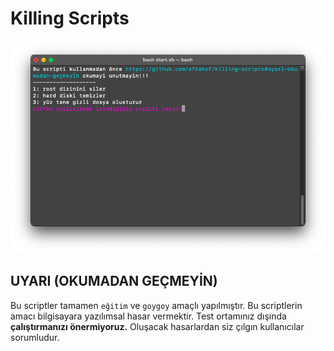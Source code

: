 # Killing Scripts

![terminal](terminal.png)

## UYARI (OKUMADAN GEÇMEYİN)

Bu scriptler tamamen `eğitim` ve `goygoy` amaçlı yapılmıştır.
Bu scriptlerin amacı bilgisayara yazılımsal hasar vermektir. Test ortamınız dışında **çalıştırmanızı önermiyoruz.** Oluşacak hasarlardan siz çılgın kullanıcılar sorumludur.

